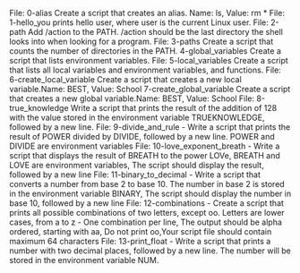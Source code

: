 File: 0-alias Create a script that creates an alias. Name: ls, Value: rm *
File: 1-hello_you prints hello user, where user is the current Linux user.
File: 2-path Add /action to the PATH. /action should be the last directory the shell looks into when looking for a program.
File: 3-paths Create a script that counts the number of directories in the PATH.
4-global_variables Create a script that lists environment variables.
File: 5-local_variables Create a script that lists all local variables and environment variables, and functions.
File: 6-create_local_variable Create a script that creates a new local variable.Name: BEST, Value: School
7-create_global_variable Create a script that creates a new global variable.Name: BEST, Value: School
File: 8-true_knowledge Write a script that prints the result of the addition of 128 with the value stored in the environment variable TRUEKNOWLEDGE, followed by a new line.
File: 9-divide_and_rule - Write a script that prints the result of POWER divided by DIVIDE, followed by a new line. POWER and DIVIDE are environment variables
File: 10-love_exponent_breath - Write a script that displays the result of BREATH to the power LOVe, BREATH and LOVE are environment variables, The script should display the result, followed by a new line
File: 11-binary_to_decimal - Write a script that converts a number from base 2 to base 10. The number in base 2 is stored in the environment variable BINARY, The script should display the number in base 10, followed by a new line
File: 12-combinations - Create a script that prints all possible combinations of two letters, except oo. Letters are lower cases, from a to z - One combination per line, The output should be alpha ordered, starting with aa, Do not print oo,Your script file should contain maximum 64 characters
File: 13-print_float - Write a script that prints a number with two decimal places, followed by a new line. The number will be stored in the environment variable NUM.
